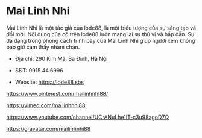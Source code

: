 # Mai Linh Nhi

Mai Linh Nhi là một tác giả của lode88, là một biểu tượng của sự sáng tạo và đổi mới. Nội dung của cô trên lode88 luôn mang lại sự thú vị và hấp dẫn. Sự đa dạng trong phong cách trình bày của Mai Linh Nhi giúp người xem không bao giờ cảm thấy nhàm chán.

- Địa chỉ: 290 Kim Mã, Ba Đình, Hà Nội

- SĐT: 0915.44.6996

- Website: https://lode88.sbs

https://www.pinterest.com/mailinhnhi88/

https://vimeo.com/mailinhnhi88

https://www.youtube.com/channel/UCrANuLhe1IT-c3u98agoD7Q

https://gravatar.com/mailinhnhi88
